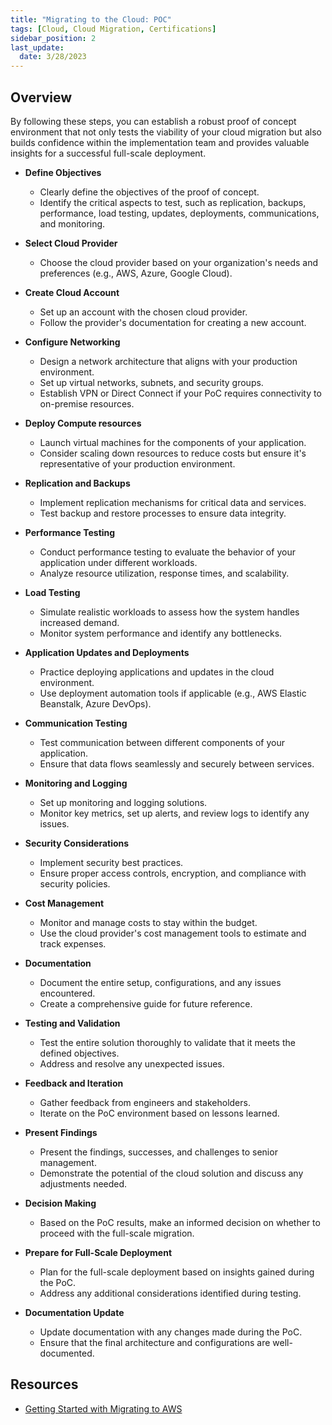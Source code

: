 ```yaml
---
title: "Migrating to the Cloud: POC"
tags: [Cloud, Cloud Migration, Certifications]
sidebar_position: 2
last_update:
  date: 3/28/2023
---
```


## Overview

By following these steps, you can establish a robust proof of concept environment that not only tests the viability of your cloud migration but also builds confidence within the implementation team and provides valuable insights for a successful full-scale deployment.

- **Define Objectives**

  - Clearly define the objectives of the proof of concept.
  - Identify the critical aspects to test, such as replication, backups, performance, load testing, updates, deployments, communications, and monitoring.

- **Select Cloud Provider**

  - Choose the cloud provider based on your organization's needs and preferences (e.g., AWS, Azure, Google Cloud).

- **Create Cloud Account**

  - Set up an account with the chosen cloud provider.
  - Follow the provider's documentation for creating a new account.

- **Configure Networking**

  - Design a network architecture that aligns with your production environment.
  - Set up virtual networks, subnets, and security groups.
  - Establish VPN or Direct Connect if your PoC requires connectivity to on-premise resources.

- **Deploy Compute resources**

  - Launch virtual machines for the components of your application.
  - Consider scaling down resources to reduce costs but ensure it's representative of your production environment.

- **Replication and Backups**

  - Implement replication mechanisms for critical data and services.
  - Test backup and restore processes to ensure data integrity.

- **Performance Testing**

  - Conduct performance testing to evaluate the behavior of your application under different workloads.
  - Analyze resource utilization, response times, and scalability.

- **Load Testing**

  - Simulate realistic workloads to assess how the system handles increased demand.
  - Monitor system performance and identify any bottlenecks.

- **Application Updates and Deployments**

  - Practice deploying applications and updates in the cloud environment.
  - Use deployment automation tools if applicable (e.g., AWS Elastic Beanstalk, Azure DevOps).

- **Communication Testing**

  - Test communication between different components of your application.
  - Ensure that data flows seamlessly and securely between services.

- **Monitoring and Logging**

  - Set up monitoring and logging solutions.
  - Monitor key metrics, set up alerts, and review logs to identify any issues.

- **Security Considerations**

  - Implement security best practices.
  - Ensure proper access controls, encryption, and compliance with security policies.

- **Cost Management**

  - Monitor and manage costs to stay within the budget.
  - Use the cloud provider's cost management tools to estimate and track expenses.

- **Documentation**

  - Document the entire setup, configurations, and any issues encountered.
  - Create a comprehensive guide for future reference.

- **Testing and Validation**

  - Test the entire solution thoroughly to validate that it meets the defined objectives.
  - Address and resolve any unexpected issues.

- **Feedback and Iteration**

  - Gather feedback from engineers and stakeholders.
  - Iterate on the PoC environment based on lessons learned.

- **Present Findings**

  - Present the findings, successes, and challenges to senior management.
  - Demonstrate the potential of the cloud solution and discuss any adjustments needed.

- **Decision Making**

  - Based on the PoC results, make an informed decision on whether to proceed with the full-scale migration.

- **Prepare for Full-Scale Deployment**

  - Plan for the full-scale deployment based on insights gained during the PoC.
  - Address any additional considerations identified during testing.

- **Documentation Update**

  - Update documentation with any changes made during the PoC.
  - Ensure that the final architecture and configurations are well-documented.



## Resources 

- [Getting Started with Migrating to AWS](https://cloudacademy.com/learning-paths/cloud-academy-getting-started-with-migrating-to-aws-125/)

